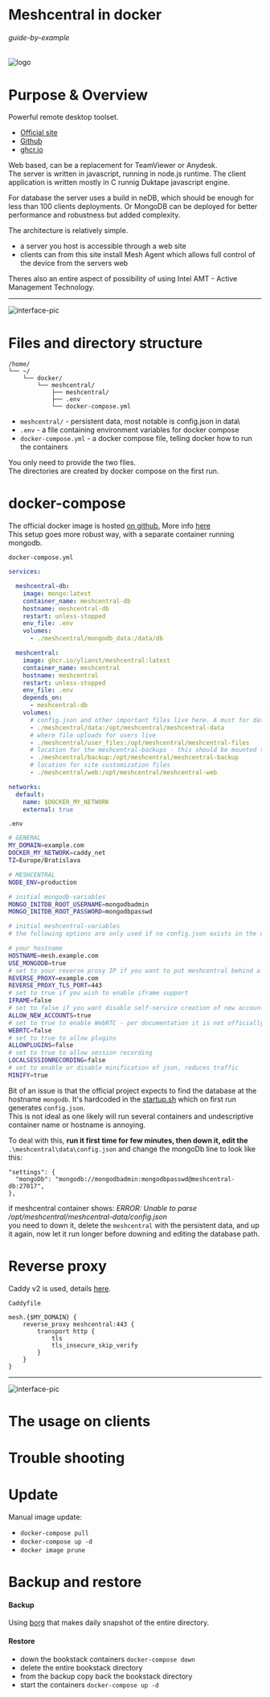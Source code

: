 # Meshcentral in docker

###### guide-by-example

![logo](https://i.imgur.com/aqBSYbu.png)

# Purpose & Overview

Powerful remote desktop toolset. 

* [Official site](https://www.meshcommander.com/meshcentral2)
* [Github](https://github.com/Ylianst/MeshCentral)
* [ghcr.io](https://github.com/ylianst/MeshCentral/pkgs/container/meshcentral)

Web based, can be a replacement for TeamViewer or Anydesk.<br>
The server is written in javascript, running in node.js runtime.
The client application is written mostly in C runnig Duktape javascript engine.

For database the server uses a build in neDB, which should be enough for
less than 100 clients deployments. Or MongoDB can be deployed for better
performance and robustness but added complexity.

The architecture is relatively simple.

* a server you host is accessible through a web site
* clients can from this site install Mesh Agent
  which allows full control of the device from the servers web

Theres also an entire aspect of possibility of using
Intel AMT - Active Management Technology.

---

![interface-pic](https://i.imgur.com/0egkM4J.png)

# Files and directory structure

```
/home/
└── ~/
    └── docker/
        └── meshcentral/
            ├── meshcentral/
            ├── .env
            └── docker-compose.yml
```

* `meshcentral/` - persistent data, most notable is config.json in data\
* `.env` - a file containing environment variables for docker compose
* `docker-compose.yml` - a docker compose file, telling docker how to run the containers

You only need to provide the two files.</br>
The directories are created by docker compose on the first run.

# docker-compose

The official docker image is hosted [on github.](https://github.com/ylianst/MeshCentral/pkgs/container/meshcentral)
More info [here](https://github.com/Ylianst/MeshCentral/tree/master/docker)<br>
This setup goes more robust way, with a separate container running mongodb.

`docker-compose.yml`
```yml
services:

  meshcentral-db:
    image: mongo:latest
    container_name: meshcentral-db
    hostname: meshcentral-db
    restart: unless-stopped
    env_file: .env
    volumes:
      - ./meshcentral/mongodb_data:/data/db

  meshcentral:
    image: ghcr.io/ylianst/meshcentral:latest
    container_name: meshcentral
    hostname: meshcentral
    restart: unless-stopped
    env_file: .env
    depends_on:
      - meshcentral-db
    volumes:
      # config.json and other important files live here. A must for data persistence
      - ./meshcentral/data:/opt/meshcentral/meshcentral-data
      # where file uploads for users live
      - ./meshcentral/user_files:/opt/meshcentral/meshcentral-files
      # location for the meshcentral-backups - this should be mounted to an external storage
      - ./meshcentral/backup:/opt/meshcentral/meshcentral-backup
      # location for site customization files
      - ./meshcentral/web:/opt/meshcentral/meshcentral-web

networks:
  default:
    name: $DOCKER_MY_NETWORK
    external: true      
```

`.env`
```bash
# GENERAL
MY_DOMAIN=example.com
DOCKER_MY_NETWORK=caddy_net
TZ=Europe/Bratislava

# MESHCENTRAL
NODE_ENV=production

# initial mongodb-variables
MONGO_INITDB_ROOT_USERNAME=mongodbadmin
MONGO_INITDB_ROOT_PASSWORD=mongodbpasswd

# initial meshcentral-variables
# the following options are only used if no config.json exists in the data-folder

# your hostname
HOSTNAME=mesh.example.com
USE_MONGODB=true
# set to your reverse proxy IP if you want to put meshcentral behind a reverse proxy 
REVERSE_PROXY=example.com
REVERSE_PROXY_TLS_PORT=443
# set to true if you wish to enable iframe support
IFRAME=false
# set to false if you want disable self-service creation of new accounts besides the first (admin)
ALLOW_NEW_ACCOUNTS=true
# set to true to enable WebRTC - per documentation it is not officially released with meshcentral and currently experimental. Use with caution
WEBRTC=false
# set to true to allow plugins
ALLOWPLUGINS=false
# set to true to allow session recording
LOCALSESSIONRECORDING=false
# set to enable or disable minification of json, reduces traffic
MINIFY=true
```

Bit of an issue is that the official project expects to find the database
at the hostname `mongodb`. It's hardcoded in the
[startup.sh](https://github.com/Ylianst/MeshCentral/blob/master/docker/startup.sh)
which on first run generates `config.json`.<br> 
This is not ideal as one likely will run several containers and 
undescriptive container name or hostname is annoying.<br>

To deal with this, **run it first time for few minutes, then down it, edit the** 
`.\meshcentral\data\config.json` and change the mongoDb line to look like this:

    "settings": {
      "mongoDb": "mongodb://mongodbadmin:mongodbpasswd@meshcentral-db:27017",
    },

if meshcentral container shows: *ERROR: Unable to parse /opt/meshcentral/meshcentral-data/config.json*<br>
you need to down it, delete the `meshcentral` with the persistent data,
and up it again, now let it run longer before downing and editing the database path.

# Reverse proxy

Caddy v2 is used, details
[here](https://github.com/DoTheEvo/selfhosted-apps-docker/tree/master/caddy_v2).</br>

`Caddyfile`
```
mesh.{$MY_DOMAIN} {
    reverse_proxy meshcentral:443 {
        transport http {
            tls
            tls_insecure_skip_verify
        }
    }
}
```

---

![interface-pic](https://i.imgur.com/CK6pRyq.png)

# The usage on clients




# Trouble shooting



# Update

Manual image update:

- `docker-compose pull`</br>
- `docker-compose up -d`</br>
- `docker image prune`

# Backup and restore

#### Backup

Using [borg](https://github.com/DoTheEvo/selfhosted-apps-docker/tree/master/borg_backup)
that makes daily snapshot of the entire directory.
  
#### Restore

* down the bookstack containers `docker-compose down`</br>
* delete the entire bookstack directory</br>
* from the backup copy back the bookstack directory</br>
* start the containers `docker-compose up -d`

